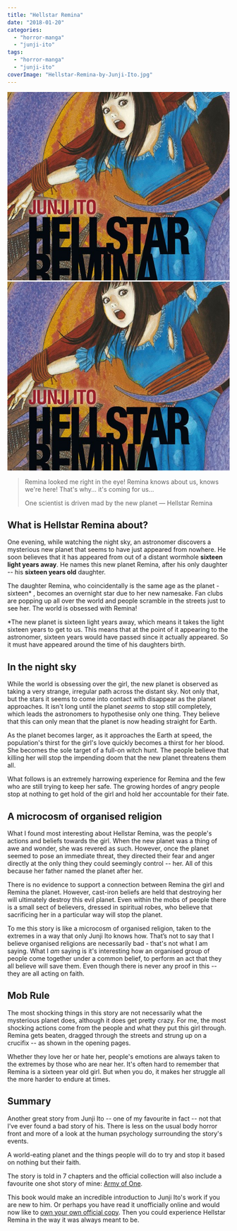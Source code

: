 ```yaml
---
title: "Hellstar Remina"
date: "2018-01-20"
categories: 
  - "horror-manga"
  - "junji-ito"
tags: 
  - "horror-manga"
  - "junji-ito"
coverImage: "Hellstar-Remina-by-Junji-Ito.jpg"
---
```


[![](images/Hellstar-Remina-by-Junji-Ito.jpg)](images/Hellstar-Remina-by-Junji-Ito.jpg)
[![](images/Hellstar-Remina-by-Junji-Ito.jpg)](images/Hellstar-Remina-by-Junji-Ito.jpg)

> Remina looked me right in the eye! Remina knows about us, knows we're here! That's why... it's coming for us...
> 
> One scientist is driven mad by the new planet — Hellstar Remina

## What is Hellstar Remina about?

One evening, while watching the night sky, an astronomer discovers a mysterious new planet that seems to have just appeared from nowhere. He soon believes that it has appeared from out of a distant wormhole **sixteen light years away**. He names this new planet Remina, after his only daughter -- his **sixteen years old** daughter.

The daughter Remina, who coincidentally is the same age as the planet - sixteen\* , becomes an overnight star due to her new namesake. Fan clubs are popping up all over the world and people scramble in the streets just to see her. The world is obsessed with Remina!

\*The new planet is sixteen light years away, which means it takes the light sixteen years to get to us. This means that at the point of it appearing to the astronomer, sixteen years would have passed since it actually appeared. So it must have appeared around the time of his daughters birth.

## In the night sky

While the world is obsessing over the girl, the new planet is observed as taking a very strange, irregular path across the distant sky. Not only that, but the stars it seems to come into contact with disappear as the planet approaches. It isn't long until the planet _seems_ to stop still completely, which leads the astronomers to hypothesise only one thing. They believe that this can only mean that the planet is now heading straight for Earth.

As the planet becomes larger, as it approaches the Earth at speed, the population's thirst for the girl's love quickly becomes a thirst for her blood. She becomes the sole target of a full-on witch hunt. The people believe that killing her will stop the impending doom that the new planet threatens them all.

What follows is an extremely harrowing experience for Remina and the few who are still trying to keep her safe. The growing hordes of angry people stop at nothing to get hold of the girl and hold her accountable for their fate.

## A microcosm of organised religion

What I found most interesting about Hellstar Remina, was the people's actions and beliefs towards the girl. When the new planet was a thing of awe and wonder, she was revered as such. However, once the planet seemed to pose an immediate threat, they directed their fear and anger directly at the only thing they could seemingly control -- her. All of this because her father named the planet after her.

There is no evidence to support a connection between Remina the girl and Remina the planet. However, cast-iron beliefs are held that destroying her will ultimately destroy this evil planet. Even within the mobs of people there is a small sect of believers, dressed in spiritual robes, who believe that sacrificing her in a particular way will stop the planet.

To me this story is like a microcosm of organised religion, taken to the extremes in a way that only Junji Ito knows how. That’s not to say that I believe organised religions are necessarily bad - that's not what I am saying. What I _am_ saying is it's interesting how an organised group of people come together under a common belief, to perform an act that they all believe will save them. Even though there is never any proof in this -- they are all acting on faith.

## Mob Rule

The most shocking things in this story are not necessarily what the mysterious planet does, although it does get pretty crazy. For me, the most shocking actions come from the people and what they put this girl through. Remina gets beaten, dragged through the streets and strung up on a crucifix -- as shown in the opening pages.

Whether they love her or hate her, people's emotions are always taken to the extremes by those who are near her. It's often hard to remember that Remina is a sixteen year old girl. But when you do, it makes her struggle all the more harder to endure at times.

## Summary

Another great story from Junji Ito -- one of my favourite in fact -- not that I’ve ever found a bad story of his. There is less on the usual body horror front and more of a look at the human psychology surrounding the story's events.

A world-eating planet and the things people will do to try and stop it based on nothing but their faith.

The story is told in 7 chapters and the official collection will also include a favourite one shot story of mine: [Army of One](https://junjiitomanga.com/army-of-one/).

This book would make an incredible introduction to Junji Ito's work if you are new to him. Or perhaps you have read it unofficially online and would now like to [own your own official copy](https://www.amazon.co.uk/Remina-Junji-Ito/dp/197471747X/?tag=junjiitoman0b-21). Then you could experience Hellstar Remina in the way it was always meant to be.

